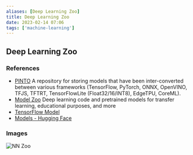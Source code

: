 ```yaml
---
aliases: [Deep Learning Zoo]
title: Deep Learning Zoo
date: 2023-02-14 07:06
tags: ['machine-learning']
---
```


## Deep Learning Zoo

### References

- [PINTO](https://github.com/PINTO0309/PINTO_model_zoo) A repository for storing models that have been inter-converted between various frameworks (TensorFlow, PyTorch, ONNX, OpenVINO, TFJS, TFTRT, TensorFlowLite (Float32/16/INT8), EdgeTPU, CoreML).
- [Model Zoo](https://modelzoo.co/) Deep learning code and pretrained models for transfer learning, educational purposes, and more
- [TensorFlow Model](https://github.com/tensorflow/models)
- [Models - Hugging Face](https://huggingface.co/models)

### Images

![NN Zoo](https://www.asimovinstitute.org/wp-content/uploads/2019/04/NeuralNetworkZoo20042019.png)
